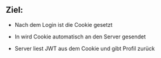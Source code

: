 ## Ziel:

- Nach dem Login ist die Cookie gesetzt

- In <Dashboard /> wird Cookie automatisch an den Server gesendet

- Server liest JWT aus dem Cookie und gibt Profil zurück
